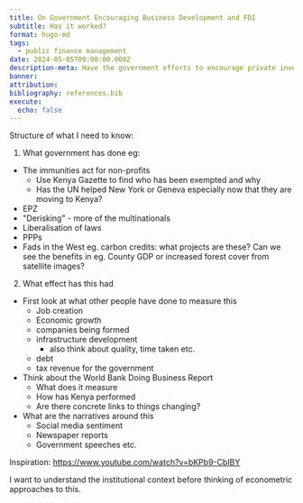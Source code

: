 ```yaml
---
title: On Government Encouraging Business Development and FDI
subtitle: Has it worked?
format: hugo-md
tags:
  - public finance management
date: 2024-05-05T00:00:00.000Z
description-meta: Have the government efforts to encourage private investment (both public and private) bore fruit?
banner: 
attribution: 
bibliography: references.bib
execute:
  echo: false
---
```


Structure of what I need to know:

1. What government has done eg:

- The immunities act for non-profits
  - Use Kenya Gazette to find who has been exempted and why
  - Has the UN helped New York or Geneva especially now that they are moving to Kenya?
- EPZ
- "Derisking" - more of the multinationals
- Liberalisation of laws
- PPPs
- Fads in the West eg. carbon credits: what projects are these? Can we see the benefits in eg. County GDP or increased forest cover from satellite images?

2. What effect has this had

- First look at what other people have done to measure this
  - Job creation
  - Economic growth
  - companies being formed
  - infrastructure development
    - also think about quality, time taken etc.
  - debt 
  - tax revenue for the government
- Think about the World Bank Doing Business Report
  - What does it measure
  - How has Kenya performed
  - Are there concrete links to things changing?
- What are the narratives around this
  - Social media sentiment
  - Newspaper reports
  - Government speeches etc.

Inspiration: https://www.youtube.com/watch?v=bKPb9-CbIBY


I want to understand the institutional context before thinking of econometric approaches to this.
